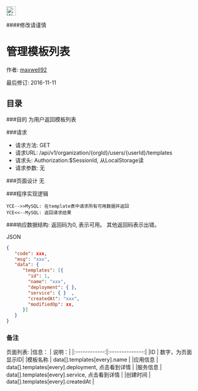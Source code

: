 <img src="http://kubernetes.io/kubernetes/img/warning.png" alt="WARNING" width="25" height="25"> 

####修改请谨慎

管理模板列表
==============

作者: [maxwell92](https://github.com/maxwell92)

最后修订: 2016-11-11

目录
--------------
###目的
为用户返回模板列表

###请求

* 请求方法: GET 
* 请求URL: /api/v1/organization/{orgId}/users/{userId}/templates
* 请求头: Authorization:$SessionId, 从LocalStorage读  
* 请求参数: 
无


###页面设计 
无


###程序实现逻辑
```Title: 管理模板列表
YCE-->>MySQL: 在template表中请求所有可用数据并返回  
YCE<<--MySQL: 返回请求结果 
```

###响应数据结构: 
返回码为0, 表示可用。
其他返回码表示出错。

JSON
```json
{
   "code": xxx,
   "msg": "xxx",
   "data": {
      "templates": [{
        "id": 1,
        "name": "xxx",
        "deployment": { },
        "service": { }  ,
        "createdAt": "xxx",
        "modifiedOp": xx,
      }]
   } 
}
```
### 备注
页面列表:
|信息：         |  说明：|
|:------------:|:--------------:|
|ID            |  数字，为页面显示ID|
|模板名称       |  data[].templates[every].name |
|应用信息       |  data[].templates[every].deployment, 点击看到详情 | 
|服务信息       |  data[].templates[every].service, 点击看到详情 |
|创建时间       |  data[].templates[every].createdAt |

